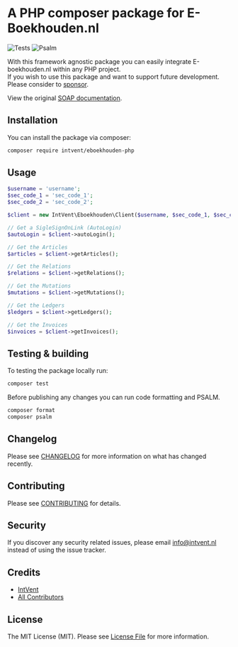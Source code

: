 # A PHP composer package for E-Boekhouden.nl

![Tests](https://github.com/intvent/eboekhouden-php/workflows/Tests/badge.svg) ![Psalm](https://github.com/intvent/eboekhouden-php/workflows/Psalm/badge.svg)

With this framework agnostic package you can easily integrate E-boekhouden.nl within any PHP project.  
If you wish to use this package and want to support future development. Please consider to [sponsor](https://github.com/sponsors/petericebear).

View the original [SOAP documentation](https://secure.e-boekhouden.nl/handleiding/Documentatie_soap.pdf).   

## Installation

You can install the package via composer:

```bash
composer require intvent/eboekhouden-php
```

## Usage

``` php
$username = 'username';
$sec_code_1 = 'sec_code_1';
$sec_code_2 = 'sec_code_2';

$client = new IntVent\Eboekhouden\Client($username, $sec_code_1, $sec_code2);

// Get a SigleSignOnLink (AutoLogin)
$autoLogin = $client->autoLogin();

// Get the Articles
$articles = $client->getArticles();

// Get the Relations
$relations = $client->getRelations();

// Get the Mutations
$mutations = $client->getMutations();

// Get the Ledgers
$ledgers = $client->getLedgers();

// Get the Invoices
$invoices = $client->getInvoices();
```

## Testing & building

To testing the package locally run:
``` bash
composer test
```

Before publishing any changes you can run code formatting and PSALM.
``` bash
composer format
composer psalm
```

## Changelog

Please see [CHANGELOG](CHANGELOG.md) for more information on what has changed recently.

## Contributing

Please see [CONTRIBUTING](CONTRIBUTING.md) for details.

## Security

If you discover any security related issues, please email info@intvent.nl instead of using the issue tracker.

## Credits

- [IntVent](https://github.com/IntVent)
- [All Contributors](../../contributors)

## License

The MIT License (MIT). Please see [License File](LICENSE.md) for more information.
